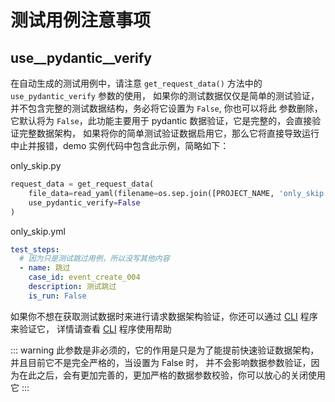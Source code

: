 # 测试用例注意事项

## use__pydantic__verify

在自动生成的测试用例中，请注意 `get_request_data()` 方法中的 `use_pydantic_verify` 参数的使用，
如果你的测试数据仅仅是简单的测试验证，并不包含完整的测试数据结构，务必将它设置为 `False`, 你也可以将此
参数删除，它默认将为 `False`，此功能主要用于 pydantic 数据验证，它是完整的，会直接验证完整数据架构，
如果将你的简单测试验证数据启用它，那么它将直接导致运行中止并报错，demo 实例代码中包含此示例，简略如下：

only_skip.py

```python {3}
request_data = get_request_data(
    file_data=read_yaml(filename=os.sep.join([PROJECT_NAME, 'only_skip.yml'])),
    use_pydantic_verify=False
)
```

only_skip.yml

```yaml
test_steps:
  # 因为只是测试跳过用例，所以没写其他内容
  - name: 跳过
    case_id: event_create_004
    description: 测试跳过
    is_run: False
```

如果你不想在获取测试数据时来进行请求数据架构验证，你还可以通过 [CLI](/cli/) 程序来验证它，
详情请查看 [CLI](/cli/) 程序使用帮助

::: warning
此参数是非必须的，它的作用是只是为了能提前快速验证数据架构，并且目前它不是完全严格的，当设置为 False 时，
并不会影响数据参数验证，因为在此之后，会有更加完善的，更加严格的数据参数校验，你可以放心的关闭使用它
:::
